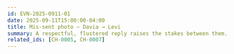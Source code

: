 ```yaml
---
id: EVN-2025-0911-01
date: 2025-09-11T15:00:00-04:00
title: Mis-sent photo — Davia → Levi
summary: A respectful, flustered reply raises the stakes between them.
related_ids: [CH-0005, CH-0007]
---
```

